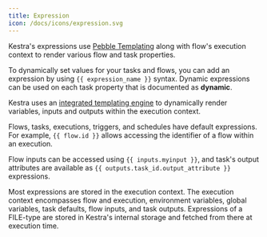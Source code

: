 ```yaml
---
title: Expression
icon: /docs/icons/expression.svg
---
```


Kestra's expressions use [Pebble Templating](https://pebbletemplates.io/) along with flow's execution context to render various flow and task properties.

To dynamically set values for your tasks and flows, you can add an expression by using `{{ expression_name }}` syntax. Dynamic expressions can be used on each task property that is documented as **dynamic**.

Kestra uses an [integrated templating engine](/docs/concepts/pebble) to dynamically render variables, inputs and outputs within the execution context.

Flows, tasks, executions, triggers, and schedules have default expressions. For example, `{{ flow.id }}` allows accessing the identifier of a flow within an execution.

Flow inputs can be accessed using `{{ inputs.myinput }}`, and task's output attributes are available as `{{ outputs.task_id.output_attribute }}` expressions.

Most expressions are stored in the execution context. The execution context encompasses flow and execution, environment variables, global variables, task defaults, flow inputs, and task outputs. Expressions of a FILE-type are stored in Kestra's internal storage and fetched from there at execution time.
